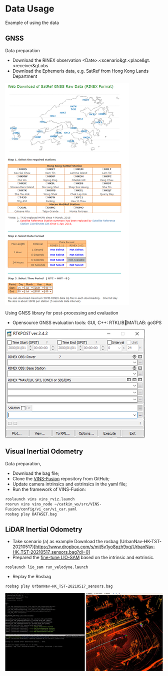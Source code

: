 # Data Usage
Example of using the data

## GNSS 
Data preparation
- Download the RINEX observation &lt;Date&gt;.&lt;scenario&gt.&lt;place&gt.&lt;receiver&gt.obs
- Download the Ephemeris data, e.g. SatRef from Hong Kong Lands Department

![Data preparation](img/gnss_1.png)

Using GNSS library for post-processing and evaluation
- Opensource GNSS evaluation tools: GUI, C++: RTKLIBMATLAB: goGPS

![Processing](img/gnss_2.png)


## Visual Inertial Odometry 
Data preparation,
- Download the bag file;
- Clone the [VINS-Fusion](https://github.com/HKUST-Aerial-Robotics/VINS-Fusion) repository from GitHub;
- Update camera intrinsics and extrinsics in the yaml file;
- Run the framework of VINS-Fusion:
```
roslaunch vins vins_rviz.launch
rosrun vins vins_node ~/catkin_ws/src/VINS-Fusion/config/vi_car/vi_car.yaml
rosbag play DATASET.bag
```

## LiDAR Inertial Odometry
- Take scenario (a) as example
Download the rosbag (UrbanNav-HK-TST-20210517)[https://www.dropbox.com/s/mit5v1yo8pzh9xq/UrbanNav-HK_TST-20210517_sensors.bag?dl=0]
- Prepared the [fine-tune LIO-SAM](https://www.dropbox.com/s/g514ra8zm6nfz9r/LIO-SAM_for_urban.zip?dl=0) based on the intrinsic and extrinsic. 
```
roslaunch lio_sam run_velodyne.launch
```
- Replay the Rosbag
```
rosbag play UrbanNav-HK_TST-20210517_sensors.bag
```
![Processing](img/lidar_1.png)
